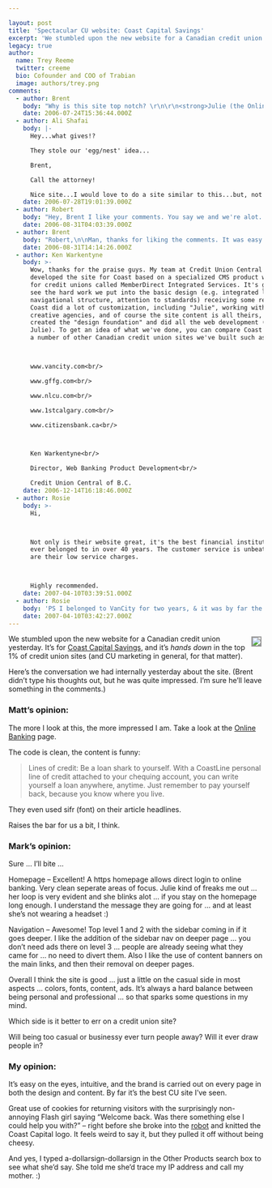 ```yaml
---

layout: post
title: 'Spectacular CU website: Coast Capital Savings'
excerpt: 'We stumbled upon the new website for a Canadian credit union yesterday.  It&#8217;s for <a href="https://www.coastcapitalsavings.com/">Coast Capital Savings</a>, and it&#8217;s <em>hands down</em> in the top 1% of credit union sites.'
legacy: true
author:
  name: Trey Reeme
  twitter: creeme
  bio: Cofounder and COO of Trabian
  image: authors/trey.png
comments:
  - author: Brent
    body: "Why is this site top notch? \r\n\r\n<strong>Julie (the Online Greeter™) is engaging.</strong> This approach reminded me a less ridiculous <a href=\"http://www.subservientchicken.com/\">subserviant chicken</a>. Coast Capital has allowed their site to react with me on a two way street, and at more levels than their online banking and loan applications. I sat there for quite a while and typed in random words, some financial and some not, just to see what Julie would say and do. And each time the word was financially themed, I was unwittingly marketed, informed of what CCSCU could do for me. And I didn't mind at all. It was relevant - I asked for it for crying out loud.\r\n\r\nPlus, the fact that Trey typed a naughty word into a credit union site and got scolded is beautiful.\r\n\r\n<strong>The navigation is simple and intuitive.</strong> I love to see financial sites break their content into personal and business at the top level. It's definitely something we're learning to incorporate into our information architecture design. Any given user automatically nixes 50% of inapplicable content right off the bat. Plus it's much easier to look at and maneuver than a primary navigation of 10+ items. \r\n\r\n<strong>The <a href=\"https://www.coastcapitalsavings.com/Features/Launch/?mdi-campaign=PersonalSecCalloutNewSite\">\"new website\" page</a> makes the transition easy.</a></strong> It never fails that when we launch a new site, at least one person will write in complaining that we've pulled the ground out from under them. People are resistant to change, even if the change is a vast improvement. By including a <a href=\"https://www.coastcapitalsavings.com/Features/Launch/Tour/\">tour of the new site</a> and a <a href=\"https://www.coastcapitalsavings.com/Features/Launch/Website_FAQ/\">New Website FAQ</a> Coastal Capital keeps their members from feeling alienated and left behind. The best way to encourage use is educate and promote understanding.\r\n\r\n<strong>The site's copy is conversational.</strong> As you have probably seen, we're big advocates of marketing through conversation instead of plastic sales-speak. They joke around, which makes it easier to digest, but also hit their mark by communicating each message clearly.\r\n\r\nHow do they describe their rates? \"Here's what is will cost to get some money from us.\" How much more real and trustworthy is that than some inflated boast about having the best rates, followed by a series of cautionary compliance-driven asterisks? \r\n\r\n<br/><br/>...Man, I ended up saying a lot more about that site than I originally intended. I get excited about great work, alright?\r\n\r\n"
    date: 2006-07-24T15:36:44.000Z
  - author: Ali Shafai
    body: |-
      Hey...what gives!?

      They stole our 'egg/nest' idea...

      Brent,

      Call the attorney!

      Nice site...I would love to do a site similar to this...but, not sure if we can be this bold...
    date: 2006-07-28T19:01:39.000Z
  - author: Robert
    body: "Hey, Brent I like your comments. You say we and we're alot. Who is we? I have been studying what credit unions are doing with their marketing. What they are trying to do to stand out from the banks. I have been going to each site, which their are alot. Do you know of any good resource sites? I found one <a href=\"http://www.creditunionl.com\">http://www.creditunionl.com</a>, but they are still growing their site. It looks like they will have alot of good info, so I will check back with them later.\r\n\r\nAs for this site, I was suprised that a credit union put the toilet on their sales page for online accounts."
    date: 2006-08-31T04:03:39.000Z
  - author: Brent
    body: "Robert,\n\nMan, thanks for liking the comments. It was easy to get excited about \"CCS's site\":https://www.coastcapitalsavings.com/ because its so luscious. \n\nAnd by \"we,\" I meant \"Trabian\":http://www.trabian.com, the web-development alter-egos of the \"OpenSource CU team\":http://www.opensourcecu.com/pages/team. \n\nWhat kind of resources are you looking for? Check out our \"blogroll\":http://www.opensourcecu.com/pages/blogroll for a roster of credit union and credit union-minded blogs. And the \"NCUA\":http://www.ncua.gov database is always a good place to find specific credit union information.\n\nI absolutely love that they put a toilet on their online banking section. You can do your banking from the throne if you want to! That sir, is convenience to the extreme, and the -American- Canadian Way."
    date: 2006-08-31T14:14:26.000Z
  - author: Ken Warkentyne
    body: >-
      Wow, thanks for the praise guys. My team at Credit Union Central of B.C.
      developed the site for Coast based on a specialized CMS product we built
      for credit unions called MemberDirect Integrated Services. It's great to
      see the hard work we put into the basic design (e.g. integrated login,
      navigational structure, attention to standards) receiving some recognition.
      Coast did a lot of customization, including "Julie", working with their own
      creative agencies, and of course the site content is all theirs, but we
      created the "design foundation" and did all the web development (except
      Julie). To get an idea of what we've done, you can compare Coast with
      a number of other Canadian credit union sites we've built such as:



      www.vancity.com<br/>

      www.gffg.com<br/>

      www.nlcu.com<br/>

      www.1stcalgary.com<br/>

      www.citizensbank.ca<br/>



      Ken Warkentyne<br/>

      Director, Web Banking Product Development<br/>

      Credit Union Central of B.C.
    date: 2006-12-14T16:18:46.000Z
  - author: Rosie
    body: >-
      Hi,



      Not only is their website great, it's the best financial institution I've
      ever belonged to in over 40 years. The customer service is unbeatable, as
      are their low service charges.



      Highly recommended.
    date: 2007-04-10T03:39:51.000Z
  - author: Rosie
    body: 'PS I belonged to VanCity for two years, & it was by far the worst financial institution. Requests for customer service were repeatedly ignored, they messed with my accounts something terrible, they were reluctant to help when my credit card was phished. I was inundated with "surveys" they farmed out to phone solicitation companies. Vancity is a nightmare. I pulled two accounts & two credit cards, headed for VanCity. Before that HSBC was pretty good to me for 12 years.'
    date: 2007-04-10T03:42:27.000Z
---
```


<p><a href="https://www.coastcapitalsavings.com"><img src="http://cu.trabian.com/trabian/internalprojectsandmisccommunication/Coast_ss.jpg" style="float:right; border: 2px solid #999999; margin: 4px;"></a>We stumbled upon the new website for a Canadian credit union yesterday.  It&#8217;s for <a href="https://www.coastcapitalsavings.com/">Coast Capital Savings</a>, and it&#8217;s <em>hands down</em> in the top 1% of credit union sites (and CU marketing in general, for that matter).</p>
<p>Here&#8217;s the conversation we had internally yesterday about the site. (Brent didn&#8217;t type his thoughts out, but he was quite impressed.  I&#8217;m sure he&#8217;ll leave something in the comments.)</p>
<h3>Matt&#8217;s opinion:</h3>
<p>The more I look at this, the more impressed I am. Take a look at the <a href="https://www.coastcapitalsavings.com/Online_Banking/">Online Banking</a> page.</p>
<p>The code is clean, the content is funny:</p>
<blockquote>
<p>Lines of credit: Be a loan shark to yourself. With a CoastLine personal line of credit attached to your chequing account, you can write yourself a loan anywhere, anytime. Just remember to pay yourself back, because you know where you live.</p>
</blockquote>
<p>They even used sifr (font) on their article headlines.</p>
<p>Raises the bar for us a bit, I think.</p>
<h3>Mark&#8217;s opinion:</h3>
<p>Sure &#8230; I&#8217;ll bite &#8230;</p>
<p>Homepage &#8211; Excellent! A https homepage allows direct login to online banking. Very clean seperate areas of focus. Julie kind of freaks me out &#8230; her loop is very evident and she blinks alot &#8230; if you stay on the homepage long enough. I understand the message they are going for &#8230; and at least she’s not wearing a headset :)</p>
<p>Navigation &#8211; Awesome! Top level 1 and 2 with the sidebar coming in if it goes deeper. I like the addition of the sidebar nav on deeper page &#8230; you don&#8217;t need ads there on level 3 &#8230; people are already seeing what they came for &#8230; no need to divert them. Also I like the use of content banners on the main links, and then their removal on deeper pages.</p>
<p>Overall I think the site is good &#8230; just a little on the casual side in most aspects &#8230; colors, fonts, content, ads. It&#8217;s always a hard balance between being personal and professional &#8230; so that sparks some questions in my mind.</p>
<p>Which side is it better to err on a credit union site?</p>
<p>Will being too casual or businessy ever turn people away? Will it ever draw people in?</p>
<h3>My opinion:</h3>
<p>It&#8217;s easy on the eyes, intuitive, and the brand is carried out on every page in both the design and content.  By far it&#8217;s the best CU site I&#8217;ve seen.</p>
<p>Great use of cookies for returning visitors with the surprisingly non-annoying Flash girl saying &#8220;Welcome back.  Was there something else I could help you with?&#8221; &#8211; right before she broke into the <a href="http://en.wikipedia.org/wiki/The_robot">robot</a> and knitted the Coast Capital logo.  It feels weird to say it, but they pulled it off without being cheesy.</p>
<p>And yes, I typed a-dollarsign-dollarsign in the Other Products search box to see what she&#8217;d say.  She told me she&#8217;d trace my IP address and call my mother.  :)</p>
